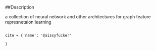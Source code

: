 ##Description 

a collection of neural network and other architectures for graph feature represnetaion learning


```python3

cite = {'name': '@aissyfucker'

}

```
